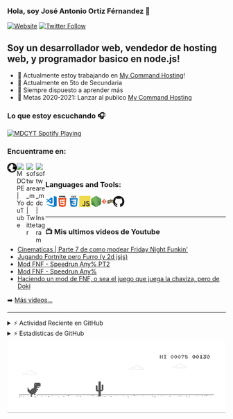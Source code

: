 ### Hola, soy José Antonio Ortiz Férnandez 👋

[![Website](https://img.shields.io/website?label=mycommand.xyz&style=for-the-badge&url=https%3A%2F%2Fmycommand.xyz)](https://mycommand.xyz)
[![Twitter Follow](https://img.shields.io/twitter/follow/FridayProblems?color=1DA1F2&logo=twitter&style=for-the-badge)](https://twitter.com/intent/follow?original_referer=https%3A%2F%2Fgithub.com%2FMDCYT&screen_name=software_mdc)

## Soy un desarrollador web, vendedor de hosting web, y programador basico en node.js!

- 🔭 Actualmente estoy trabajando en [My Command Hosting](https://shop.mycommand.xyz)!
- 🌱 Actualmente en 5to de Secundaria
- 👯 Siempre dispuesto a aprender más
- 🥅 Metas 2020-2021: Lanzar al publico [My Command Hosting](https://shop.mycommand.xyz)

### Lo que estoy escuchando 🎧

[<img src="https://spotify-now-playing-theta-plum.vercel.app/api/spotify-playing" alt="MDCYT Spotify Playing" width="350" />](https://open.spotify.com/user/xy18xk4fmg1ebz1840v28lqtq)

### Encuentrame en:

[<img align="left" alt="mycommand.xyz" width="22px" src="https://raw.githubusercontent.com/iconic/open-iconic/master/svg/globe.svg" />][website]
[<img align="left" alt="MDCPE | YouTube" width="22px" src="https://cdn.jsdelivr.net/npm/simple-icons@v3/icons/youtube.svg" />][youtube]
[<img align="left" alt="software_mdc | Twitter" width="22px" src="https://cdn.jsdelivr.net/npm/simple-icons@v3/icons/twitter.svg" />][twitter]
[<img align="left" alt="software_mdc | Instagram" width="22px" src="https://cdn.jsdelivr.net/npm/simple-icons@v3/icons/instagram.svg" />][instagram]

<br />

### Languages and Tools:

<img align="left" alt="Visual Studio Code" width="26px" src="https://raw.githubusercontent.com/github/explore/80688e429a7d4ef2fca1e82350fe8e3517d3494d/topics/visual-studio-code/visual-studio-code.png" />
<img align="left" alt="HTML5" width="26px" src="https://raw.githubusercontent.com/github/explore/80688e429a7d4ef2fca1e82350fe8e3517d3494d/topics/html/html.png" />
<img align="left" alt="CSS3" width="26px" src="https://raw.githubusercontent.com/github/explore/80688e429a7d4ef2fca1e82350fe8e3517d3494d/topics/css/css.png" />
<img align="left" alt="JavaScript" width="26px" src="https://raw.githubusercontent.com/github/explore/80688e429a7d4ef2fca1e82350fe8e3517d3494d/topics/javascript/javascript.png" />
<img align="left" alt="Node.js" width="26px" src="https://raw.githubusercontent.com/github/explore/80688e429a7d4ef2fca1e82350fe8e3517d3494d/topics/nodejs/nodejs.png" />
<img align="left" alt="Git" width="26px" src="https://raw.githubusercontent.com/github/explore/80688e429a7d4ef2fca1e82350fe8e3517d3494d/topics/git/git.png" />
<img align="left" alt="GitHub" width="26px" src="https://raw.githubusercontent.com/github/explore/78df643247d429f6cc873026c0622819ad797942/topics/github/github.png" />

<br />
<br />

---

### 📺 Mis ultimos videos de Youtube

<!-- YOUTUBE:START -->
- [Cinematicas | Parte 7 de como modear Friday Night Funkin'](https://www.youtube.com/watch?v=4C7p4RgF2nA)
- [Jugando Fortnite pero Furro (y 2d jsjs)](https://www.youtube.com/watch?v=sLWyzm1vqhg)
- [Mod FNF - Speedrun Any% PT2](https://www.youtube.com/watch?v=vX3tpmLsII4)
- [Mod FNF - Speedrun Any%](https://www.youtube.com/watch?v=X9zklwBzDPg)
- [Haciendo un mod de FNF, o sea el juego que juega la chaviza, pero de Doki](https://www.youtube.com/watch?v=HNTG5rUhnsc)
<!-- YOUTUBE:END -->

➡️ [Más videos...](https://youtube.com/c/MDCPE)

---

<details>
  <summary>⚡ Actividad Reciente en GitHub</summary>
  
<!--START_SECTION:activity-->
1. 🎉 Merged PR [#4](https://github.com/MDCYT/Funkin-Master-Modded/pull/4) in [MDCYT/Funkin-Master-Modded](https://github.com/MDCYT/Funkin-Master-Modded)
<!--END_SECTION:activity-->

</details>

<details>
  <summary>⚡ Estadisticas de GitHub</summary>

  <img align="center" alt="Mis estadisticas de GitHub" src="https://github-readme-stats.vercel.app/api?username=MDCYT&show_icons=true&hide_border=true&theme=radical&locale=es" />

  <img align="center" alt="Horas de Trabajo semanales" src="https://github-readme-stats.vercel.app/api/wakatime?username=@MDC&theme=radical&custom_title=Horas%20de%20trabajo%20esta%20semana" />

  <img align="center" alt="Lenguajes mas usados" src="https://github-readme-stats.vercel.app/api/top-langs/?username=MDCYT&layout=compact&hide_border=true&theme=radical&locale=es" />
</details>

<img align="center" src="https://github.com/MDCYT/MDCYT/blob/main/dino.gif?raw=true">

[website]: https://mycommand.xyz
[twitter]: https://twitter.com/software_mdc
[youtube]: https://youtube.com/c/MDCPE
[instagram]: https://instagram.com/software_mdc
